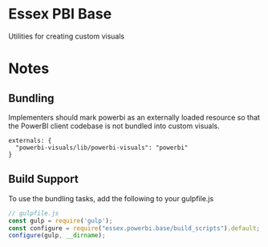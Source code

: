 # Essex PBI Base

Utilities for creating custom visuals

# Notes
## Bundling
Implementers should mark powerbi as an externally loaded resource so that the PowerBI client codebase
is not bundled into custom visuals.

```
externals: {
  "powerbi-visuals/lib/powerbi-visuals": "powerbi"
}
```

## Build Support
To use the bundling tasks, add the following to your gulpfile.js

```javascript
// gulpfile.js
const gulp = require('gulp');
const configure = require("essex.powerbi.base/build_scripts").default;
configure(gulp, __dirname);
```
